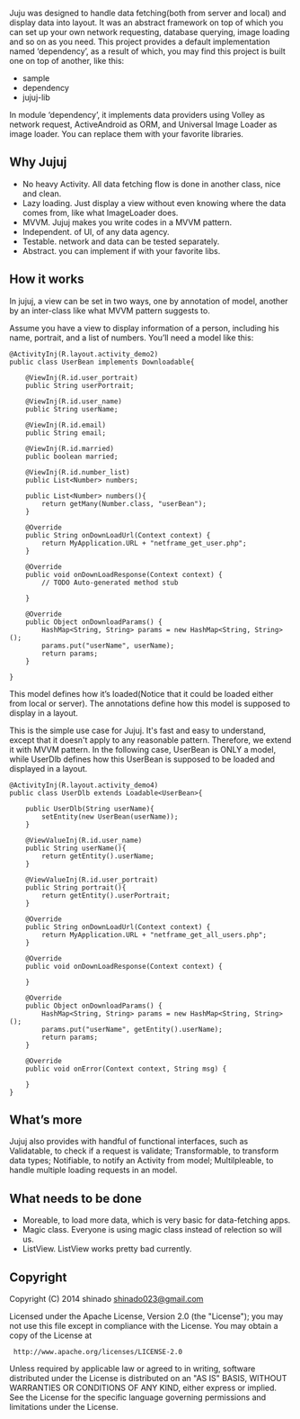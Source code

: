 Juju was designed to handle data fetching(both from server and local) and display data into layout. It was an abstract framework on top of which you can set up your own network requesting, database querying, image loading and so on as you need. This project provides a default implementation named ‘dependency’, as a result of which, you may find this project is built one on top of another, like this:

- sample
- dependency
- jujuj-lib

In module ‘dependency’, it implements data providers using Volley as network request, ActiveAndroid as ORM, and Universal Image Loader as image loader. You can replace them with your favorite libraries.

## Why Jujuj
- No heavy Activity. All data fetching flow is done in another class, nice and clean.
- Lazy loading. Just display a view without even knowing where the data comes from, like what ImageLoader does.
- MVVM. Jujuj makes you write codes in a MVVM pattern.
- Independent. of UI, of any data agency.
- Testable. network and data can be tested separately. 
- Abstract. you can implement if with your favorite libs.

## How it works

In jujuj, a view can be set in two ways, one by annotation of model, another by an inter-class like what MVVM pattern suggests to. 

Assume you have a view to display information of a person, including his name, portrait, and a list of numbers. You’ll need a model like this:

```
@ActivityInj(R.layout.activity_demo2)
public class UserBean implements Downloadable{
	
	@ViewInj(R.id.user_portrait)
	public String userPortrait;

	@ViewInj(R.id.user_name)
	public String userName;

	@ViewInj(R.id.email)
	public String email;

	@ViewInj(R.id.married)
	public boolean married;

	@ViewInj(R.id.number_list)
	public List<Number> numbers;

	public List<Number> numbers(){
		return getMany(Number.class, "userBean");
	}
	
	@Override
	public String onDownLoadUrl(Context context) {
		return MyApplication.URL + "netframe_get_user.php";
	}

	@Override
	public void onDownLoadResponse(Context context) {
		// TODO Auto-generated method stub
		
	}

	@Override
	public Object onDownloadParams() {
		HashMap<String, String> params = new HashMap<String, String>();
		params.put("userName", userName);
		return params;
	}

}
```

This model defines how it’s loaded(Notice that it could be loaded either from local or server). The annotations define how this model is supposed to display in a layout. 

This is the simple use case for Jujuj. It's fast and easy to understand, except that it doesn't apply to any reasonable pattern. Therefore, we extend it with MVVM pattern. In the following case, UserBean is ONLY a model, while UserDlb defines how this UserBean is supposed to be loaded and displayed in a layout.

```
@ActivityInj(R.layout.activity_demo4)
public class UserDlb extends Loadable<UserBean>{
    
    public UserDlb(String userName){
        setEntity(new UserBean(userName));
    }

    @ViewValueInj(R.id.user_name)
    public String userName(){
        return getEntity().userName;
    }

    @ViewValueInj(R.id.user_portrait)
    public String portrait(){
        return getEntity().userPortrait;
    }

    @Override
    public String onDownLoadUrl(Context context) {
        return MyApplication.URL + "netframe_get_all_users.php";
    }

    @Override
    public void onDownLoadResponse(Context context) {

    }

    @Override
    public Object onDownloadParams() {
        HashMap<String, String> params = new HashMap<String, String>();
        params.put("userName", getEntity().userName);
        return params;
    }

    @Override
    public void onError(Context context, String msg) {

    }
}
```

## What’s more

Jujuj also provides with handful of functional interfaces, such as Validatable, to check if a request is validate; Transformable, to transform data types; Notifiable, to notify an Activity from model; Multilpleable, to handle multiple loading requests in an model.

## What needs to be done
- Moreable, to load more data, which is very basic for data-fetching apps.
- Magic class. Everyone is using magic class instead of relection so will us.
- ListView. ListView works pretty bad currently.

## Copyright

Copyright (C) 2014 shinado <shinado023@gmail.com>

Licensed under the Apache License, Version 2.0 (the "License");
you may not use this file except in compliance with the License.
You may obtain a copy of the License at

     http://www.apache.org/licenses/LICENSE-2.0

Unless required by applicable law or agreed to in writing, software
distributed under the License is distributed on an "AS IS" BASIS,
WITHOUT WARRANTIES OR CONDITIONS OF ANY KIND, either express or implied.
See the License for the specific language governing permissions and
limitations under the License.
